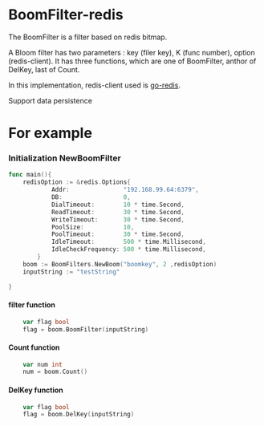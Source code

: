 # BoomFilter-redis
The BoomFilter is a filter based on redis bitmap. 

A Bloom filter has two parameters : key (filer key), K (func number), option (redis-client).
It has three functions, which are one of BoomFilter, anthor of DelKey, last of Count.

In this implementation, redis-client used is [go-redis](github.com/go-redis/redis).

Support data persistence
# For example
### Initialization NewBoomFilter
````go
func main(){
	redisOption := &redis.Options{
    		Addr:               "192.168.99.64:6379",
    		DB:                 0,
    		DialTimeout:        10 * time.Second,
    		ReadTimeout:        30 * time.Second,
    		WriteTimeout:       30 * time.Second,
    		PoolSize:           10,
    		PoolTimeout:        30 * time.Second,
    		IdleTimeout:        500 * time.Millisecond,
    		IdleCheckFrequency: 500 * time.Millisecond,
    	}
    boom := BoomFilters.NewBoom("boomkey", 2 ,redisOption)
    inputString := "testString"
   
}
````
#### filter function
```go
    var flag bool
    flag = boom.BoomFilter(inputString)
```

#### Count function
```go
    var num int
    num = boom.Count()
```
#### DelKey function
```go
    var flag bool
    flag = boom.DelKey(inputString)
```



